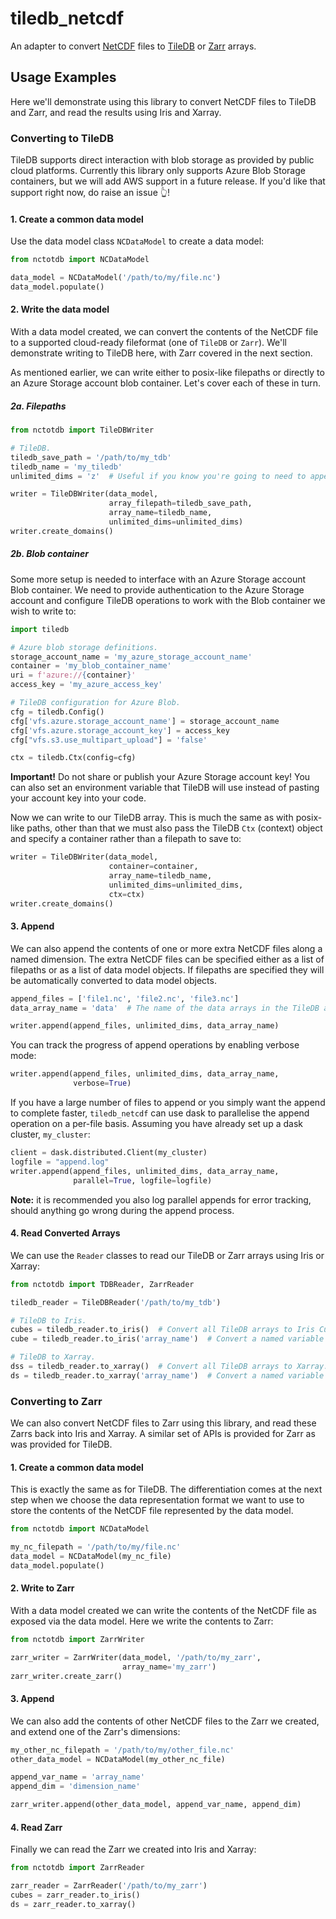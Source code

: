 # tiledb_netcdf
An adapter to convert [NetCDF](https://www.unidata.ucar.edu/software/netcdf/) files to [TileDB](https://tiledb.com/) or [Zarr](https://zarr.readthedocs.io/en/stable/index.html) arrays.

## Usage Examples

Here we'll demonstrate using this library to convert NetCDF files to TileDB and Zarr, and read the results using Iris and Xarray.

### Converting to TileDB

TileDB supports direct interaction with blob storage as provided by public cloud platforms.
Currently this library only supports Azure Blob Storage containers, but we will add AWS support
in a future release. If you'd like that support right now, do raise an issue 👆!

#### 1. Create a common data model

Use the data model class `NCDataModel` to create a data model:

```python
from nctotdb import NCDataModel

data_model = NCDataModel('/path/to/my/file.nc')
data_model.populate()
```

#### 2. Write the data model

With a data model created, we can convert the contents of the NetCDF file to a supported
cloud-ready fileformat (one of `TileDB` or `Zarr`). We'll demonstrate writing to TileDB here,
with Zarr covered in the next section.

As mentioned earlier, we can write either to posix-like filepaths or directly to
an Azure Storage account blob container. Let's cover each of these in turn.

##### 2a. Filepaths

```python
from nctotdb import TileDBWriter

# TileDB.
tiledb_save_path = '/path/to/my_tdb'
tiledb_name = 'my_tiledb'
unlimited_dims = 'z'  # Useful if you know you're going to need to append to the `z` dimension

writer = TileDBWriter(data_model,
                      array_filepath=tiledb_save_path,
                      array_name=tiledb_name,
                      unlimited_dims=unlimited_dims)
writer.create_domains()
```

##### 2b. Blob container

Some more setup is needed to interface with an Azure Storage account Blob container.
We need to provide authentication to the Azure Storage account and configure TileDB operations
to work with the Blob container we wish to write to:

```python
import tiledb

# Azure blob storage definitions.
storage_account_name = 'my_azure_storage_account_name'
container = 'my_blob_container_name'
uri = f'azure://{container}'
access_key = 'my_azure_access_key'

# TileDB configuration for Azure Blob.
cfg = tiledb.Config()
cfg['vfs.azure.storage_account_name'] = storage_account_name
cfg['vfs.azure.storage_account_key'] = access_key
cfg["vfs.s3.use_multipart_upload"] = 'false'

ctx = tiledb.Ctx(config=cfg)
```

**Important!** Do not share or publish your Azure Storage account key! You can also
set an environment variable that TileDB will use instead of pasting your account key
into your code.

Now we can write to our TileDB array. This is much the same as with posix-like
paths, other than that we must also pass the TileDB `Ctx` (context) object and specify
a container rather than a filepath to save to:

```python
writer = TileDBWriter(data_model,
                      container=container,
                      array_name=tiledb_name,
                      unlimited_dims=unlimited_dims,
                      ctx=ctx)
writer.create_domains()
```

#### 3. Append

We can also append the contents of one or more extra NetCDF files along a named dimension.
The extra NetCDF files can be specified either as a list of filepaths or as a list of data model
objects. If filepaths are specified they will be automatically converted to data model objects.

```python
append_files = ['file1.nc', 'file2.nc', 'file3.nc']
data_array_name = 'data'  # The name of the data arrays in the TileDB array, typically `data`.

writer.append(append_files, unlimited_dims, data_array_name)
```

You can track the progress of append operations by enabling verbose mode:

```python
writer.append(append_files, unlimited_dims, data_array_name,
              verbose=True)
```

If you have a large number of files to append or you simply want the append to complete
faster, `tiledb_netcdf` can use dask to parallelise the append operation on a per-file basis.
Assuming you have already set up a dask cluster, `my_cluster`:

```python
client = dask.distributed.Client(my_cluster)
logfile = "append.log"
writer.append(append_files, unlimited_dims, data_array_name,
              parallel=True, logfile=logfile)
```

**Note:** it is recommended you also log parallel appends for error tracking, should
anything go wrong during the append process.

#### 4. Read Converted Arrays

We can use the `Reader` classes to read our TileDB or Zarr arrays using Iris or Xarray:

```python
from nctotdb import TDBReader, ZarrReader

tiledb_reader = TileDBReader('/path/to/my_tdb')

# TileDB to Iris.
cubes = tiledb_reader.to_iris()  # Convert all TileDB arrays to Iris Cubes.
cube = tiledb_reader.to_iris('array_name')  # Convert a named variable to an Iris Cube.

# TileDB to Xarray.
dss = tiledb_reader.to_xarray()  # Convert all TileDB arrays to Xarray.
ds = tiledb_reader.to_xarray('array_name')  # Convert a named variable to an Xarray dataset.
```

### Converting to Zarr

We can also convert NetCDF files to Zarr using this library, and read these Zarrs
back into Iris and Xarray. A similar set of APIs is provided for Zarr as was provided
for TileDB.

#### 1. Create a common data model

This is exactly the same as for TileDB. The differentiation comes at the next step
when we choose the data representation format we want to use to store the contents of
the NetCDF file represented by the data model.

```python
from nctotdb import NCDataModel

my_nc_filepath = '/path/to/my/file.nc'
data_model = NCDataModel(my_nc_file)
data_model.populate()
```

#### 2. Write to Zarr

With a data model created we can write the contents of the NetCDF file as exposed via
the data model. Here we write the contents to Zarr:

```python
from nctotdb import ZarrWriter

zarr_writer = ZarrWriter(data_model, '/path/to/my_zarr',
                         array_name='my_zarr')
zarr_writer.create_zarr()
```

#### 3. Append

We can also add the contents of other NetCDF files to the Zarr we created, and
extend one of the Zarr's dimensions:

```python
my_other_nc_filepath = '/path/to/my/other_file.nc'
other_data_model = NCDataModel(my_other_nc_file)

append_var_name = 'array_name'
append_dim = 'dimension_name'

zarr_writer.append(other_data_model, append_var_name, append_dim)
```

#### 4. Read Zarr

Finally we can read the Zarr we created into Iris and Xarray:

```python
from nctotdb import ZarrReader

zarr_reader = ZarrReader('/path/to/my_zarr')
cubes = zarr_reader.to_iris()
ds = zarr_reader.to_xarray()
```
